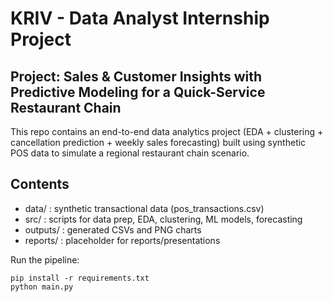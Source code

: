 # KRIV - Data Analyst Internship Project

## Project: Sales & Customer Insights with Predictive Modeling for a Quick-Service Restaurant Chain

This repo contains an end-to-end data analytics project (EDA + clustering + cancellation prediction + weekly sales forecasting)
built using synthetic POS data to simulate a regional restaurant chain scenario.

## Contents
- data/ : synthetic transactional data (pos_transactions.csv)
- src/ : scripts for data prep, EDA, clustering, ML models, forecasting
- outputs/ : generated CSVs and PNG charts
- reports/ : placeholder for reports/presentations

Run the pipeline:
```
pip install -r requirements.txt
python main.py
```

